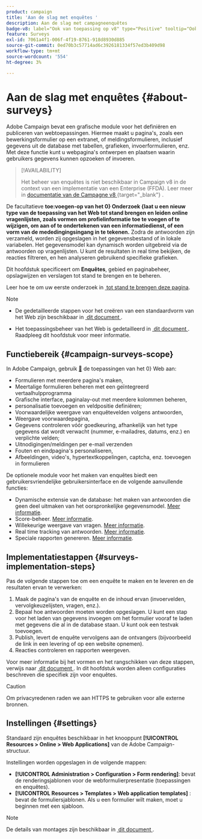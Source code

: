 ```yaml
---
product: campaign
title: 'Aan de slag met enquêtes '
description: Aan de slag met campagneenquêtes
badge-v8: label="Ook van toepassing op v8" type="Positive" tooltip="Ook van toepassing op campagne v8"
feature: Surveys
exl-id: 7061a4f1-006f-4f19-8761-918d8930d885
source-git-commit: 0ed70b3c57714ad6c3926181334f57ed3b409d98
workflow-type: tm+mt
source-wordcount: '554'
ht-degree: 3%

---
```


# Aan de slag met enquêtes {#about-surveys}

Adobe Campaign bevat een grafische module voor het definiëren en publiceren van webtoepassingen. Hiermee maakt u pagina&#39;s, zoals een bewerkingsformulier op een extranet, of meldingsformulieren, inclusief gegevens uit de database met tabellen, grafieken, invoerformulieren, enz. Met deze functie kunt u webpagina&#39;s ontwerpen en plaatsen waarin gebruikers gegevens kunnen opzoeken of invoeren.

>[!AVAILABILITY]
>
>Het beheer van enquêtes is niet beschikbaar in Campaign v8 in de context van een implementatie van een Enterprise (FFDA). Leer meer in [&#x200B; documentatie van de Campagne v8 &#x200B;](https://experienceleague.adobe.com/nl/docs/campaign/campaign-v8/config/architecture/ffda/enterprise-deployment){target="_blank"} .


De facultatieve **toe:voegen-op van het 0&rbrace; Onderzoek &lbrace;laat u een nieuw type van de toepassing van het Web tot stand brengen en leiden online vragenlijsten, zoals vormen om profielinformatie toe te voegen of te wijzigen, om aan of te ondertekenen van een informatiedienst, of een vorm van de mededingingsingang in te tekenen.** Zodra de antwoorden zijn verzameld, worden zij opgeslagen in het gegevensbestand of in lokale variabelen. Het gegevensmodel kan dynamisch worden uitgebreid via de antwoorden op vragenlijsten. U kunt de resultaten in real time bekijken, de reacties filtreren, en hen analyseren gebruikend specifieke grafieken.

Dit hoofdstuk specificeert om **Enquêtes**, gebied en paginabeheer, opslagwijzen en verslagen tot stand te brengen en te beheren.

Leer hoe te om uw eerste onderzoek in [&#x200B; tot stand te brengen deze pagina &#x200B;](getting-started-with-surveys.md).

>[!NOTE]
>
>* De gedetailleerde stappen voor het creëren van een standaardvorm van het Web zijn beschikbaar in [&#x200B; dit document &#x200B;](../../web/using/about-web-forms.md).
>
>* Het toepassingsbeheer van het Web is gedetailleerd in [&#x200B; dit document &#x200B;](../../web/using/about-web-applications.md). Raadpleeg dit hoofdstuk voor meer informatie.

## Functiebereik {#campaign-surveys-scope}

In Adobe Campaign, gebruik [&#128279;](../../web/using/about-web-forms.md) de toepassingen van het 0&rbrace; Web aan:

* Formulieren met meerdere pagina&#39;s maken,
* Meertalige formulieren beheren met een geïntegreerd vertaalhulpprogramma
* Grafische interface, paginalay-out met meerdere kolommen beheren,
* personalisatie toevoegen en veldpositie definiëren;
* Voorwaardelijke weergave van enquêtevelden volgens antwoorden,
* Weergave voorwaardepagina,
* Gegevens controleren vóór goedkeuring, afhankelijk van het type gegevens dat wordt verwacht (nummer, e-mailadres, datums, enz.) en verplichte velden;
* Uitnodigingen/meldingen per e-mail verzenden
* Fouten en eindpagina&#39;s personaliseren,
* Afbeeldingen, video&#39;s, hypertextkoppelingen, captcha, enz. toevoegen in formulieren

De optionele module voor het maken van enquêtes biedt een gebruikersvriendelijke gebruikersinterface en de volgende aanvullende functies:

* Dynamische extensie van de database: het maken van antwoorden die geen deel uitmaken van het oorspronkelijke gegevensmodel. [Meer informatie](../../surveys/using/managing-answers.md#storing-collected-answers).
* Score-beheer. [Meer informatie](../../surveys/using/managing-answers.md#score-management).
* Willekeurige weergave van vragen. [Meer informatie](../../surveys/using/building-a-survey.md#adding-questions).
* Real time tracking van antwoorden. [Meer informatie](../../surveys/using/publish-track-and-use-collected-data.md#response-tracking).
* Speciale rapporten genereren. [Meer informatie](../../surveys/using/publish-track-and-use-collected-data.md#reports-on-surveys).


## Implementatiestappen {#surveys-implementation-steps}

Pas de volgende stappen toe om een enquête te maken en te leveren en de resultaten ervan te verwerken:

1. Maak de pagina&#39;s van de enquête en de inhoud ervan (invoervelden, vervolgkeuzelijsten, vragen, enz.).
1. Bepaal hoe antwoorden moeten worden opgeslagen. U kunt een stap voor het laden van gegevens invoegen om het formulier vooraf te laden met gegevens die al in de database staan. U kunt ook een testvak toevoegen.
1. Publish, levert de enquête vervolgens aan de ontvangers (bijvoorbeeld de link in een levering of op een website opnemen).
1. Reacties controleren en rapporten weergeven.

Voor meer informatie bij het vormen en het rangschikken van deze stappen, verwijs naar [&#x200B; dit document &#x200B;](../../web/using/about-web-forms.md). In dit hoofdstuk worden alleen configuraties beschreven die specifiek zijn voor enquêtes.

>[!CAUTION]
>
>Om privacyredenen raden we aan HTTPS te gebruiken voor alle externe bronnen.

## Instellingen {#settings}

Standaard zijn enquêtes beschikbaar in het knooppunt **[!UICONTROL Resources > Online > Web Applications]** van de Adobe Campaign-structuur.

Instellingen worden opgeslagen in de volgende mappen:

* **[!UICONTROL Administration > Configuration > Form rendering]**: bevat de renderingsjablonen voor de webformulierpresentatie (toepassingen en enquêtes).
* **[!UICONTROL Resources > Templates > Web application templates]** : bevat de formuliersjablonen. Als u een formulier wilt maken, moet u beginnen met een sjabloon.

>[!NOTE]
>
>De details van montages zijn beschikbaar in [&#x200B; dit document &#x200B;](../../web/using/about-web-forms.md).
